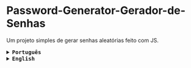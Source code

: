 # Password-Generator-Gerador-de-Senhas
Um projeto simples de gerar senhas aleatórias feito com JS.

<details><summary><b><kbd>Português</kbd></b></summary>
<b>GERADOR DE SENHAS</b>
<p>Descrição do projeto:</p>
<p>
Um projeto simples que gera senhas aleatórias e as classifica como forte, média, fraca ou muito fraca por meio das cores: vermelho, branco, amarelo e verde.<br>
Ele permite escolher quantos caracteres você quer que sua senha possua, e se você quer somente números, letras, letras + caracteres especiais ou tudo junto, além disto permite que você altere o que está escrito na senha, caso queira colocar uma palavra e logo após a senha que foi gerada. O projeto contém um botão para copiar a senha para a área de Transferência.
</p>

<b>Linguagens e ferramentas:</b><br>
<img height="26" title="HTML" alt="HTML" src="https://raw.githubusercontent.com/devicons/devicon/master/icons/html5/html5-original.svg"> &nbsp;
<img height="26" title="CSS" alt="CSS" src="https://raw.githubusercontent.com/devicons/devicon/master/icons/css3/css3-original.svg"> &nbsp;
<img height="26" title="Javascript" alt="Javascript" src="https://raw.githubusercontent.com/devicons/devicon/master/icons/javascript/javascript-original.svg"> &nbsp;
<img height="26" title="Visual Studio Code" alt="Visual Studio Code" src="https://icongr.am/devicon/visualstudio-plain.svg?size=128&color=currentColor"> &nbsp;
<br><br><b>Foto do projeto:</b><br>
<img height="350" title="Foto do Projeto" alt="Foto Do projeto" src="IMGS/ProjetoFoto.jpg">

</details>

<details><summary><b><kbd>English</kbd></b></summary>
<b>PASSWORD GENERATOR</b>
<p>Project description:</p>
<p>
A simple project that generates random passwords and how it classifies as strong, medium, weak or very weak by colors: red, white, yellow and green.<br>
It allows you to choose how many characters you want your password to have, and if you want only numbers, letters, letters + special characters or everything together, it also allows you to change what is written in the password, if you want to enter a word and then the password that was generated. The project contains a button to copy the password to the clipboard.
</p>

<b>Languages and Tools:</b><br>
<img height="26" title="HTML" alt="HTML" src="https://raw.githubusercontent.com/devicons/devicon/master/icons/html5/html5-original.svg"> &nbsp;
<img height="26" title="CSS" alt="CSS" src="https://raw.githubusercontent.com/devicons/devicon/master/icons/css3/css3-original.svg"> &nbsp;
<img height="26" title="Javascript" alt="Javascript" src="https://raw.githubusercontent.com/devicons/devicon/master/icons/javascript/javascript-original.svg"> &nbsp;
<img height="26" title="Visual Studio Code" alt="Visual Studio Code" src="https://icongr.am/devicon/visualstudio-plain.svg?size=128&color=currentColor"> &nbsp;

<br><br><b>Project photo:</b><br>
<img height="350" title="Project photo" alt="Project photo" src="IMGS/ProjetoFoto.jpg">
</details>
